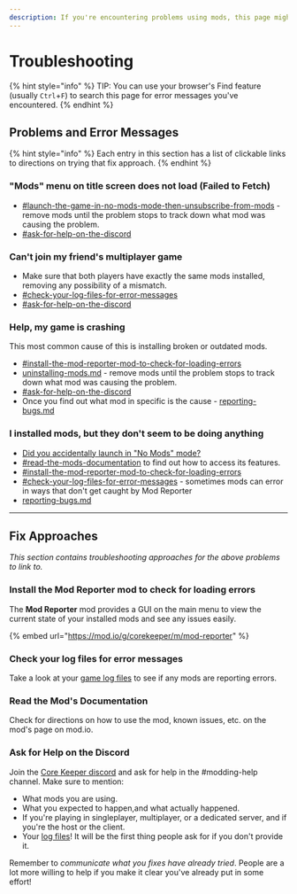 ```yaml
---
description: If you're encountering problems using mods, this page might have the solution.
---
```


# Troubleshooting

{% hint style="info" %}
TIP: You can use your browser's Find feature (usually `Ctrl`+`F`) to search this page for error messages you've encountered.&#x20;
{% endhint %}

## Problems and Error Messages

{% hint style="info" %}
Each entry in this section has a list of clickable links to directions on trying that fix approach.
{% endhint %}

### "Mods" menu on title screen does not load (Failed to Fetch)

* [#launch-the-game-in-no-mods-mode-then-unsubscribe-from-mods](uninstalling-mods.md#launch-the-game-in-no-mods-mode-then-unsubscribe-from-mods "mention")  - remove mods until the problem stops to track down what mod was causing the problem.
* [#ask-for-help-on-the-discord](troubleshooting.md#ask-for-help-on-the-discord "mention")

### Can't join my friend's multiplayer game

* Make sure that both players have exactly the same mods installed, removing any possibility of a mismatch.
* [#check-your-log-files-for-error-messages](troubleshooting.md#check-your-log-files-for-error-messages "mention")
* [#ask-for-help-on-the-discord](troubleshooting.md#ask-for-help-on-the-discord "mention")

### Help, my game is crashing

This most common cause of this is installing broken or outdated mods.

* [#install-the-mod-reporter-mod-to-check-for-loading-errors](troubleshooting.md#install-the-mod-reporter-mod-to-check-for-loading-errors "mention")
* [uninstalling-mods.md](uninstalling-mods.md "mention")  - remove mods until the problem stops to track down what mod was causing the problem.
* [#ask-for-help-on-the-discord](troubleshooting.md#ask-for-help-on-the-discord "mention")
* Once you find out what mod in specific is the cause - [reporting-bugs.md](reporting-bugs.md "mention")

### I installed mods, but they don't seem to be doing anything

* [Did you accidentally launch in "No Mods" mode?](uninstalling-mods.md#launch-the-game-in-no-mods-mode-then-unsubscribe-from-mods)
* [#read-the-mods-documentation](troubleshooting.md#read-the-mods-documentation "mention") to find out how to access its features.
* [#install-the-mod-reporter-mod-to-check-for-loading-errors](troubleshooting.md#install-the-mod-reporter-mod-to-check-for-loading-errors "mention")
* [#check-your-log-files-for-error-messages](troubleshooting.md#check-your-log-files-for-error-messages "mention")  - sometimes mods can error in ways that don't get caught by Mod Reporter
* [reporting-bugs.md](reporting-bugs.md "mention")



***

## Fix Approaches

_This section contains troubleshooting approaches for the above problems to link to._

### Install the Mod Reporter mod to check for loading errors

The **Mod Reporter** mod provides a GUI on the main menu to view the current state of your installed mods and see any issues easily.

{% embed url="https://mod.io/g/corekeeper/m/mod-reporter" %}

### Check your log files for error messages

Take a look at your [game log files](../concepts/important-folder-paths.md#log-files) to see if any mods are reporting errors.

### Read the Mod's Documentation

Check for directions on how to use the mod, known issues, etc. on the mod's page on mod.io.

### Ask for Help on the Discord

Join the [Core Keeper discord](https://discord.com/invite/corekeeper) and ask for help in the #modding-help channel. Make sure to mention:

* What mods you are using.
* What you expected to happen,and what actually happened.
* If you're playing in singleplayer, multiplayer, or a dedicated server, and if you're the host or the client.
* Your [log files](../concepts/important-folder-paths.md#log-files)! It will be the first thing people ask for if you don't provide it.

Remember to _communicate what you fixes have already tried_. People are a lot more willing to help if you make it clear you've already put in some effort!

